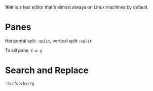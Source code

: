 **Vim** is a text editor that's almost always on Linux machines by default.

# Panes

Horizontal split `:split`, vertical split `:split`

To kill pane, `C-w q`

# Search and Replace

`:%s/foo/bar/g`